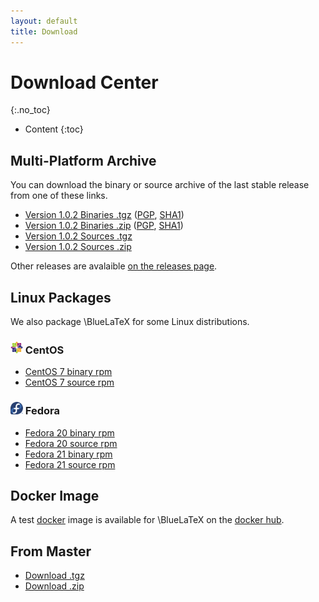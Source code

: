 ```yaml
---
layout: default
title: Download
---
```


Download Center
===============
{:.no_toc}

* Content
{:toc}

Multi-Platform Archive
----------------------

You can download the binary or source archive of the last stable release from one of these links.

 - [Version 1.0.2 Binaries .tgz](https://github.com/gnieh/bluelatex/releases/download/v1.0.2/bluelatex-1.0.2.tgz) ([PGP](https://github.com/gnieh/bluelatex/releases/download/v1.0.2/bluelatex-1.0.2.tgz.asc), [SHA1](https://github.com/gnieh/bluelatex/releases/download/v1.0.2/bluelatex-1.0.2.tgz.sha1))
 - [Version 1.0.2 Binaries .zip](https://github.com/gnieh/bluelatex/releases/download/v1.0.2/bluelatex-1.0.2.zip) ([PGP](https://github.com/gnieh/bluelatex/releases/download/v1.0.2/bluelatex-1.0.2.zip.asc), [SHA1](https://github.com/gnieh/bluelatex/releases/download/v1.0.2/bluelatex-1.0.2.zip.sha1))
 - [Version 1.0.2 Sources .tgz](https://github.com/gnieh/bluelatex/archive/v1.0.2.tar.gz)
 - [Version 1.0.2 Sources .zip](https://github.com/gnieh/bluelatex/archive/v1.0.2.zip)

Other releases are avalaible [on the releases page](https://github.com/gnieh/bluelatex/releases/).

Linux Packages
--------------

We also package \BlueLaTeX for some Linux distributions.

### ![CentOS logo](/images/centos.png) CentOS

 - [CentOS 7 binary rpm](http://ares.ptitoliv.net/bluelatex/bluelatex-1.0.2-1.el7.centos.x86_64.rpm)
 - [CentOS 7 source rpm](http://ares.ptitoliv.net/bluelatex/bluelatex-1.0.2-1.el7.centos.src.rpm)

### ![Fedora logo](/images/fedora.png) Fedora

 - [Fedora 20 binary rpm](http://ares.ptitoliv.net/bluelatex/bluelatex-1.0.2-1.fc20.x86_64.rpm)
 - [Fedora 20 source rpm](http://ares.ptitoliv.net/bluelatex/bluelatex-1.0.2-1.fc20.src.rpm)
 - [Fedora 21 binary rpm](http://ares.ptitoliv.net/bluelatex/bluelatex-1.0.2-1.fc21.x86_64.rpm)
 - [Fedora 21 source rpm](http://ares.ptitoliv.net/bluelatex/bluelatex-1.0.2-1.fc21.src.rpm)

Docker Image
------------

A test [docker](https://www.docker.com/) image is available for \BlueLaTeX on the [docker hub](https://registry.hub.docker.com/u/ptitoliv/bluelatex/).

From Master
-----------

 - [Download .tgz](https://github.com/gnieh/bluelatex/tarball/master)
 - [Download .zip](https://github.com/gnieh/bluelatex/zipball/master)
